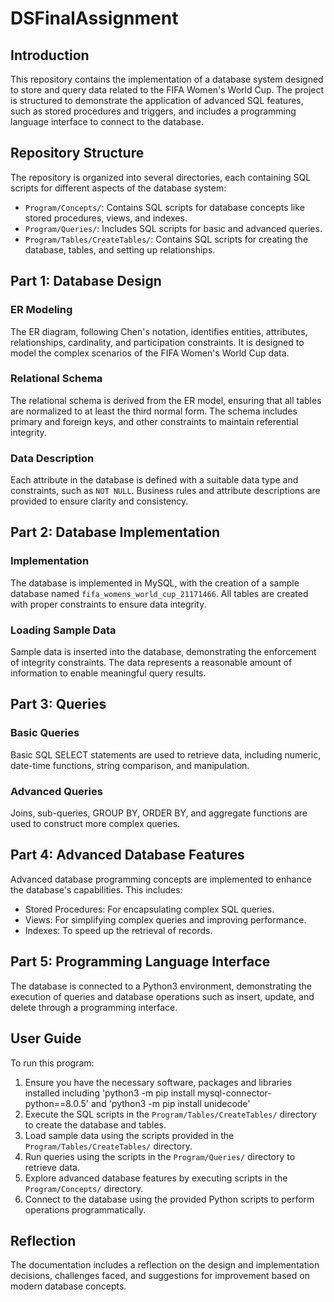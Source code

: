 # DSFinalAssignment

## Introduction

This repository contains the implementation of a database system designed to store and query data related to the FIFA Women's World Cup. The project is structured to demonstrate the application of advanced SQL features, such as stored procedures and triggers, and includes a programming language interface to connect to the database.

## Repository Structure

The repository is organized into several directories, each containing SQL scripts for different aspects of the database system:

- `Program/Concepts/`: Contains SQL scripts for database concepts like stored procedures, views, and indexes.
- `Program/Queries/`: Includes SQL scripts for basic and advanced queries.
- `Program/Tables/CreateTables/`: Contains SQL scripts for creating the database, tables, and setting up relationships.

## Part 1: Database Design

### ER Modeling

The ER diagram, following Chen's notation, identifies entities, attributes, relationships, cardinality, and participation constraints. It is designed to model the complex scenarios of the FIFA Women's World Cup data.

### Relational Schema

The relational schema is derived from the ER model, ensuring that all tables are normalized to at least the third normal form. The schema includes primary and foreign keys, and other constraints to maintain referential integrity.

### Data Description

Each attribute in the database is defined with a suitable data type and constraints, such as `NOT NULL`. Business rules and attribute descriptions are provided to ensure clarity and consistency.

## Part 2: Database Implementation

### Implementation

The database is implemented in MySQL, with the creation of a sample database named `fifa_womens_world_cup_21171466`. All tables are created with proper constraints to ensure data integrity.

### Loading Sample Data

Sample data is inserted into the database, demonstrating the enforcement of integrity constraints. The data represents a reasonable amount of information to enable meaningful query results.

## Part 3: Queries

### Basic Queries

Basic SQL SELECT statements are used to retrieve data, including numeric, date-time functions, string comparison, and manipulation.

### Advanced Queries

Joins, sub-queries, GROUP BY, ORDER BY, and aggregate functions are used to construct more complex queries.

## Part 4: Advanced Database Features

Advanced database programming concepts are implemented to enhance the database's capabilities. This includes:

- Stored Procedures: For encapsulating complex SQL queries.
- Views: For simplifying complex queries and improving performance.
- Indexes: To speed up the retrieval of records.

## Part 5: Programming Language Interface

The database is connected to a Python3 environment, demonstrating the execution of queries and database operations such as insert, update, and delete through a programming interface.

## User Guide

To run this program:

1. Ensure you have the necessary software, packages and libraries installed including 'python3 -m pip install mysql-connector-python==8.0.5' and 'python3 -m pip install unidecode'
3. Execute the SQL scripts in the `Program/Tables/CreateTables/` directory to create the database and tables.
4. Load sample data using the scripts provided in the `Program/Tables/CreateTables/` directory.
5. Run queries using the scripts in the `Program/Queries/` directory to retrieve data.
6. Explore advanced database features by executing scripts in the `Program/Concepts/` directory.
7. Connect to the database using the provided Python scripts to perform operations programmatically.

## Reflection

The documentation includes a reflection on the design and implementation decisions, challenges faced, and suggestions for improvement based on modern database concepts.
